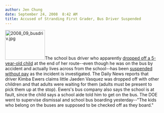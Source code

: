 ```yaml
---
author: Jen Chung
date: September 24, 2008  8:42 AM
title: Accused of Stranding First Grader, Bus Driver Suspended
---
```


<p><img alt="2008_09_busdriv.jpg" src="https://web.archive.org/web/20110811102923im_/http://gothamist.com/attachments/jen/2008_09_busdriv.jpg" width="130" height="97" class="right">The school bus driver who apparently <a href="https://web.archive.org/web/20110811102923/http://gothamist.com/2008/09/23/bus_driver_drops_first_grader_two_m.php">dropped off a 5-year-old child</a> at the end of her route--even though he was on the bus by accident and actually lives across from the school--has been <a href="https://web.archive.org/web/20110811102923/http://www.nydailynews.com/ny_local/education/2008/09/23/2008-09-23_driver_i_didnt_know_boy_was_alone_.html">suspended without pay</a> as the incident is investigated.  The Daily News reports that driver Kimba Ewers claims little Jaeden Vasquez was dropped off with other children and that adults were waiting for them (adults must be present to pick them up at the stop). Ewers&apos;s bus company also says the school is at fault, since the child says a school aide told him to get on the bus.   The DOE went to supervise dismissal and school bus boarding yesterday--&quot;The kids who belong on the buses are supposed to be checked off as they board.&quot;</p>